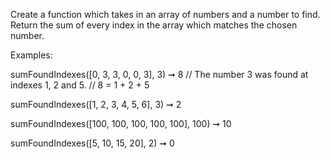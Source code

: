 Create a function which takes in an array of numbers and a number to find. Return the sum of every index in the array which matches the chosen number.

Examples:

sumFoundIndexes([0, 3, 3, 0, 0, 3], 3) ➞ 8
// The number 3 was found at indexes 1, 2 and 5.
// 8 = 1 + 2 + 5

sumFoundIndexes([1, 2, 3, 4, 5, 6], 3) ➞ 2

sumFoundIndexes([100, 100, 100, 100, 100], 100) ➞ 10

sumFoundIndexes([5, 10, 15, 20], 2) ➞ 0

